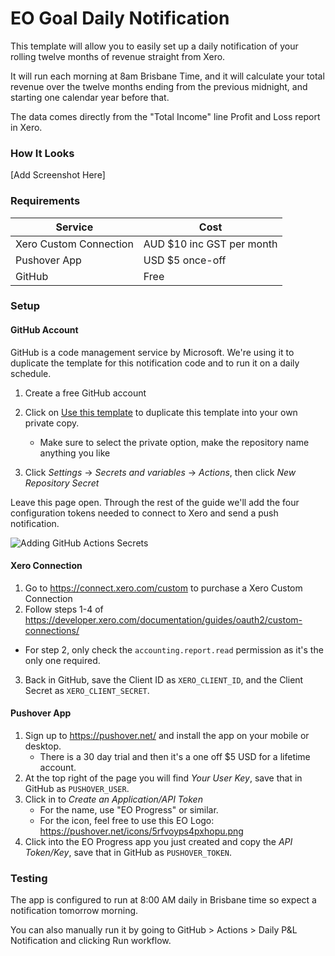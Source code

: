 # EO Goal Daily Notification

This template will allow you to easily set up a daily notification of your rolling twelve months of revenue straight from Xero.

It will run each morning at 8am Brisbane Time, and it will calculate your total revenue over the twelve months ending from the previous midnight, and starting one calendar year before that.

The data comes directly from the "Total Income" line Profit and Loss report in Xero.

### How It Looks

[Add Screenshot Here]

### Requirements

| Service                | Cost                      |
| ---------------------- | ------------------------- |
| Xero Custom Connection | AUD $10 inc GST per month |
| Pushover App           | USD $5 once-off           |
| GitHub                 | Free                      |

### Setup

#### GitHub Account

GitHub is a code management service by Microsoft. We're using it to duplicate the template for this notification code and to run it on a daily schedule.

1. Create a free GitHub account
2. Click on [Use this template](https://github.com/new?template_name=RevenueNotification&template_owner=winterec) to duplicate this template into your own private copy.

   - Make sure to select the private option, make the repository name anything you like

3. Click _Settings_ -> _Secrets and variables_ -> _Actions_, then click _New Repository Secret_

Leave this page open. Through the rest of the guide we'll add the four configuration tokens needed to connect to Xero and send a push notification.

![Adding GitHub Actions Secrets](https://i.imgur.com/5rM3rWa.png?raw=true)

#### Xero Connection

1. Go to https://connect.xero.com/custom to purchase a Xero Custom Connection
2. Follow steps 1-4 of https://developer.xero.com/documentation/guides/oauth2/custom-connections/

- For step 2, only check the `accounting.report.read` permission as it's the only one required.

3. Back in GitHub, save the Client ID as `XERO_CLIENT_ID`, and the Client Secret as `XERO_CLIENT_SECRET`.

#### Pushover App

1. Sign up to https://pushover.net/ and install the app on your mobile or desktop.
   - There is a 30 day trial and then it's a one off $5 USD for a lifetime account.
2. At the top right of the page you will find _Your User Key_, save that in GitHub as `PUSHOVER_USER`.
3. Click in to _Create an Application/API Token_
   - For the name, use "EO Progress" or similar.
   - For the icon, feel free to use this EO Logo: https://pushover.net/icons/5rfvoyps4pxhopu.png
4. Click into the EO Progress app you just created and copy the _API Token/Key_, save that in GitHub as `PUSHOVER_TOKEN`.

### Testing

The app is configured to run at 8:00 AM daily in Brisbane time so expect a notification tomorrow morning.

You can also manually run it by going to GitHub > Actions > Daily P&L Notification and clicking Run workflow.
